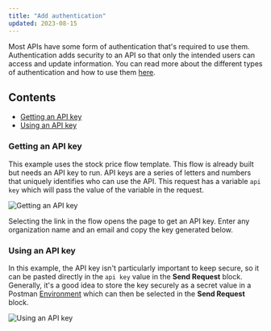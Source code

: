 ```yaml
---
title: "Add authentication"
updated: 2023-08-15
---
```


Most APIs have some form of authentication that's required to use them. Authentication adds security to an API so that only the intended users can access and update information. You can read more about the different types of authentication and how to use them [here](/docs/sending-requests/authorization/authorization/).

## Contents

* [Getting an API key](#getting-an-api-key)
* [Using an API key](#using-an-api-key)

### Getting an API key

This example uses the stock price flow template. This flow is already built but needs an API key to run. API keys are a series of letters and numbers that uniquely identifies who can use the API. This request has a variable `api key` which will pass the value of the variable in the request.

<img src="https://assets.postman.com/postman-labs-docs/concepts/getting-api-key.gif" alt="Getting an API key" fetchpriority="low" loading="lazy" />

Selecting the link in the flow opens the page to get an API key. Enter any organization name and an email and copy the key generated below.

### Using an API key

In this example, the API key isn't particularly important to keep secure, so it can be pasted directly in the `api key` value in the **Send Request** block. Generally, it's a good idea to store the key securely as a secret value in a Postman [Environment](/docs/sending-requests/managing-environments/) which can then be selected in the **Send Request** block.

<img src="https://assets.postman.com/postman-labs-docs/concepts/using-api-key.gif" alt="Using an API key" fetchpriority="low" loading="lazy" />
